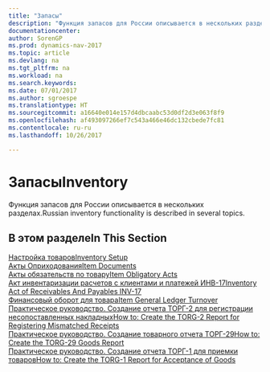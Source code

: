 ```yaml
---
title: "Запасы"
description: "Функция запасов для России описывается в нескольких разделах."
documentationcenter: 
author: SorenGP
ms.prod: dynamics-nav-2017
ms.topic: article
ms.devlang: na
ms.tgt_pltfrm: na
ms.workload: na
ms.search.keywords: 
ms.date: 07/01/2017
ms.author: sgroespe
ms.translationtype: HT
ms.sourcegitcommit: a16640e014e157d4dbcaabc53d0df2d3e063f8f9
ms.openlocfilehash: af493097266ef7c543a466e46dc132cbede7fc81
ms.contentlocale: ru-ru
ms.lasthandoff: 10/26/2017

---
```

# <a name="inventory"></a><span data-ttu-id="b36ae-103">Запасы</span><span class="sxs-lookup"><span data-stu-id="b36ae-103">Inventory</span></span>
<span data-ttu-id="b36ae-104">Функция запасов для России описывается в нескольких разделах.</span><span class="sxs-lookup"><span data-stu-id="b36ae-104">Russian inventory functionality is described in several topics.</span></span>

## <a name="in-this-section"></a><span data-ttu-id="b36ae-105">В этом разделе</span><span class="sxs-lookup"><span data-stu-id="b36ae-105">In This Section</span></span>
[<span data-ttu-id="b36ae-106">Настройка товаров</span><span class="sxs-lookup"><span data-stu-id="b36ae-106">Inventory Setup</span></span>](inventory-setup.md)  
[<span data-ttu-id="b36ae-107">Акты Оприходования</span><span class="sxs-lookup"><span data-stu-id="b36ae-107">Item Documents</span></span>](item-documents.md)  
[<span data-ttu-id="b36ae-108">Акты обязательств по товару</span><span class="sxs-lookup"><span data-stu-id="b36ae-108">Item Obligatory Acts</span></span>](item-obligatory-acts.md)  
[<span data-ttu-id="b36ae-109">Акт инвентаризации расчетов с клиентами и платежей ИНВ-17</span><span class="sxs-lookup"><span data-stu-id="b36ae-109">Inventory Act of Receivables And Payables INV-17</span></span>](inventory-act-of-receivables-and-payables-inv-17.md)  
[<span data-ttu-id="b36ae-110">Финансовый оборот для товара</span><span class="sxs-lookup"><span data-stu-id="b36ae-110">Item General Ledger Turnover</span></span>](item-general-ledger-turnover.md)  
[<span data-ttu-id="b36ae-111">Практическое руководство. Создание отчета ТОРГ-2 для регистрации несопоставленных накладных</span><span class="sxs-lookup"><span data-stu-id="b36ae-111">How to: Create the TORG-2 Report for Registering Mismatched Receipts</span></span>](how-to-create-the-torg-2-report-for-registering-mismatched-receipts.md)  
[<span data-ttu-id="b36ae-112">Практическое руководство. Создание товарного отчета ТОРГ-29</span><span class="sxs-lookup"><span data-stu-id="b36ae-112">How to: Create the TORG-29 Goods Report</span></span>](how-to-create-the-torg-29-goods-report.md)  
[<span data-ttu-id="b36ae-113">Практическое руководство. Создание отчета ТОРГ-1 для приемки товаров</span><span class="sxs-lookup"><span data-stu-id="b36ae-113">How to: Create the TORG-1 Report for Acceptance of Goods</span></span>](how-to-create-the-torg-1-report-for-acceptance-of-goods.md)

